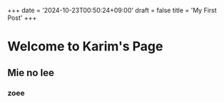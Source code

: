 +++
date = '2024-10-23T00:50:24+09:00'
draft = false
title = 'My First Post'
+++

# Welcome to Karim's Page

## Mie no Iee

### zoee